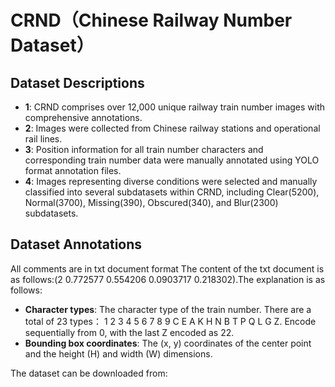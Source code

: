 # CRND（Chinese Railway Number Dataset）
## Dataset Descriptions
- **1**: CRND comprises over 12,000 unique railway train number images with comprehensive annotations.
- **2**: Images were collected from Chinese railway stations and operational rail lines.
- **3**: Position information for all train number characters and corresponding train number data were manually annotated using YOLO format annotation files.
- **4**: Images representing diverse conditions were selected and manually classified into several subdatasets within CRND, including Clear(5200), Normal(3700), Missing(390), Obscured(340), and Blur(2300) subdatasets.

## Dataset Annotations
All comments are in txt document format 
The content of the txt document is as follows:(2 0.772577 0.554206 0.0903717 0.218302).The explanation is as follows:
- **Character types**: The character type of the train number. There are a total of 23 types： 1 2 3 4 5 6 7 8 9 C E A K H N B T P Q L G Z. Encode sequentially from 0, with the last Z encoded as 22.
- **Bounding box coordinates**: The (x, y) coordinates of the center point and the height (H) and width (W) dimensions.

The dataset can be downloaded from: 
